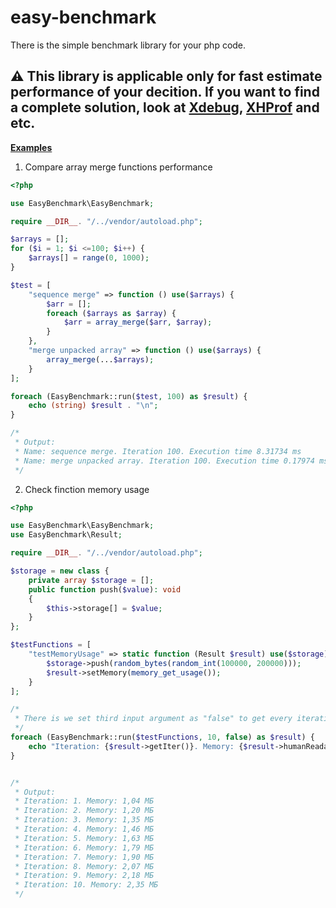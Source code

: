 # easy-benchmark

There is the simple benchmark library for your php code.


:warning: **This library is applicable only for fast estimate performance of your decition**. If you want to find a complete solution, look at [Xdebug](https://xdebug.org/), [XHProf](https://www.php.net/manual/ru/book.xhprof.php) and etc.
-------

[**Examples**](https://github.com/geocurly/easy-benchmark/tree/master/example)

1) Compare array merge functions performance
```php
<?php

use EasyBenchmark\EasyBenchmark;

require __DIR__. "/../vendor/autoload.php";

$arrays = [];
for ($i = 1; $i <=100; $i++) {
    $arrays[] = range(0, 1000);
}

$test = [
    "sequence merge" => function () use($arrays) {
        $arr = [];
        foreach ($arrays as $array) {
            $arr = array_merge($arr, $array);
        }
    },
    "merge unpacked array" => function () use($arrays) {
        array_merge(...$arrays);
    }
];

foreach (EasyBenchmark::run($test, 100) as $result) {
    echo (string) $result . "\n";
}

/*
 * Output: 
 * Name: sequence merge. Iteration 100. Execution time 8.31734 ms
 * Name: merge unpacked array. Iteration 100. Execution time 0.17974 ms.
 */
```

2) Check finction memory usage
```php
<?php

use EasyBenchmark\EasyBenchmark;
use EasyBenchmark\Result;

require __DIR__. "/../vendor/autoload.php";

$storage = new class {
    private array $storage = [];
    public function push($value): void
    {
        $this->storage[] = $value;
    }
};

$testFunctions = [
    "testMemoryUsage" => static function (Result $result) use($storage) {
        $storage->push(random_bytes(random_int(100000, 200000)));
        $result->setMemory(memory_get_usage());
    }
];

/*
 * There is we set third input argument as "false" to get every iteration result
 */
foreach (EasyBenchmark::run($testFunctions, 10, false) as $result) {
    echo "Iteration: {$result->getIter()}. Memory: {$result->humanReadableMemory()} \n";
}


/*
 * Output:
 * Iteration: 1. Memory: 1,04 МБ
 * Iteration: 2. Memory: 1,20 МБ
 * Iteration: 3. Memory: 1,35 МБ
 * Iteration: 4. Memory: 1,46 МБ
 * Iteration: 5. Memory: 1,63 МБ
 * Iteration: 6. Memory: 1,79 МБ
 * Iteration: 7. Memory: 1,90 МБ
 * Iteration: 8. Memory: 2,07 МБ
 * Iteration: 9. Memory: 2,18 МБ
 * Iteration: 10. Memory: 2,35 МБ
 */
```
